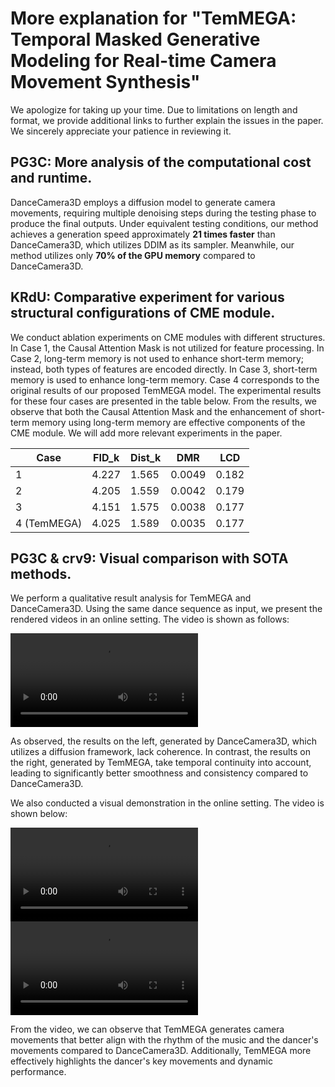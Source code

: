 # More explanation for "TemMEGA: Temporal Masked Generative Modeling for Real-time Camera Movement Synthesis"

We apologize for taking up your time. Due to limitations on length and format, we provide additional links to further explain the issues in the paper. We sincerely appreciate your patience in reviewing it.

## PG3C: More analysis of the computational cost and runtime.

DanceCamera3D employs a diffusion model to generate camera movements, requiring multiple denoising steps during the testing phase to produce the final outputs. Under equivalent testing conditions, our method achieves a generation speed approximately **21 times faster** than DanceCamera3D, which utilizes DDIM as its sampler. Meanwhile, our method utilizes only **70% of the GPU memory** compared to DanceCamera3D.










## KRdU: Comparative experiment for various structural configurations of CME module.

We conduct ablation experiments on CME modules with different structures. In Case 1, the Causal Attention Mask is not utilized for feature processing. In Case 2, long-term memory is not used to enhance short-term memory; instead, both types of features are encoded directly. In Case 3, short-term memory is used to enhance long-term memory. Case 4 corresponds to the original results of our proposed TemMEGA model. The experimental results for these four cases are presented in the table below. From the results, we observe that both the Causal Attention Mask and the enhancement of short-term memory using long-term memory are effective components of the CME module. We will add more relevant experiments in the paper.

| Case | FID_k | Dist_k | DMR    | LCD   |
|------|-------|--------|--------|-------|
| 1    | 4.227 | 1.565  | 0.0049 | 0.182 |
| 2    | 4.205 | 1.559  | 0.0042 | 0.179 |
| 3    | 4.151 | 1.575  | 0.0038       | 0.177      |
| 4 (TemMEGA)    | 4.025 | 1.589  | 0.0035 | 0.177 |


## PG3C & crv9: Visual comparison with SOTA methods.

We perform a qualitative result analysis for TemMEGA and DanceCamera3D. Using the same dance sequence as input, we present the rendered videos in an online setting. The video is shown as follows:

<video src="https://github.com/user-attachments/assets/89c87cc0-617d-4e5d-8cfc-c823e2172da0"></video>

As observed, the results on the left, generated by DanceCamera3D, which utilizes a diffusion framework, lack coherence. In contrast, the results on the right, generated by TemMEGA, take temporal continuity into account, leading to significantly better smoothness and consistency compared to DanceCamera3D.

We also conducted a visual demonstration in the online setting. The video is shown below:

<video src="https://github.com/shydyl/CVPR-3204/raw/main/online.mp4"></video>
![Vis_comparison](online.mp4)

From the video, we can observe that TemMEGA generates camera movements that better align with the rhythm of the music and the dancer's movements compared to DanceCamera3D. Additionally, TemMEGA more effectively highlights the dancer's key movements and dynamic performance.

